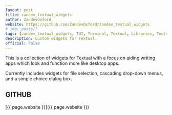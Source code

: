 ```yaml
---
layout: post
title: zandev_textual_widgets
author: ZandevOxford
website: https://github.com/ZandevOxford/zandev_textual_widgets
# img: posts/?
tags: [zandev_textual_widgets, TUI, Terminal, Textual, Libraries, Tools, CLI, Python, Rich, Textualize, Plugins]
description: Custom widgets for Textual.
official: False
---
```

This is a collection of widgets for Textual with a focus on aiding writing apps which look and function more like desktop apps.

Currently includes widgets for file selection, cascading drop-down menus, and a simple choice dialog box.

## GITHUB
[{{ page.website }}]({{ page.website }})
